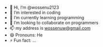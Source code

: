 - 👋 Hi, I’m @wossenu2123
- 👀 I’m interested in coding
- 🌱 I’m currently learning programming
- 💞️ I’m looking to collaborate on programmers
- 📫 my address is wossenuw@gmail.com
- 😄 Pronouns: He
- ⚡ Fun fact: ...

<!---
wossenu2123/wossenu2123 is a ✨ special ✨ repository because its `README.md` (this file) appears on your GitHub profile.
You can click the Preview link to take a look at your changes.
--->
